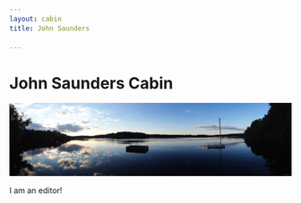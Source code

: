 ```yaml
---
layout: cabin
title: John Saunders

---
```

# John Saunders Cabin

![](/assets/img/love-lake-cropped.jpg)

I am an editor!